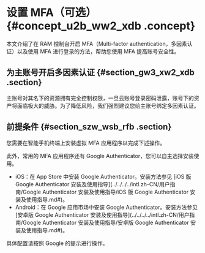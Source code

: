 # 设置 MFA（可选） {#concept_u2b_ww2_xdb .concept}

本文介绍了在 RAM 控制台开启 MFA（Multi-factor authentication，多因素认证）以及使用 MFA 进行登录的方法，帮助您使用 MFA 提高账号安全性。

## 为主账号开启多因素认证 {#section_gw3_xw2_xdb .section}

主账号对其名下的资源拥有完全控制权限，一旦云账号登录密码泄露，账号下的资产将面临极大的威胁。为了降低风险，我们强烈建议您给主账号绑定多因素认证。

## 前提条件 {#section_szw_wsb_rfb .section}

您需要在智能手机终端上安装虚拟 MFA 应用程序以完成下述操作。

此外，常用的 MFA 应用程序还有 Google Authenticator，您可以自主选择安装使用。

-   iOS：在 App Store 中安装 Google Authenticator。安装方法参见 [iOS 版 Google Authenticator 安装及使用指导](../../../../intl.zh-CN/用户指南/Google Authenticator 安装及使用指导/iOS 版 Google Authenticator 安装及使用指导.md#)。
-   Android：在 Google 应用市场中安装 Google Authenticator。安装方法参见[安卓版 Google Authenticator 安装及使用指导](../../../../intl.zh-CN/用户指南/Google Authenticator 安装及使用指导/安卓版 Google Authenticator 安装及使用指导.md#)。

具体配置请按照 Google 的提示进行操作。


